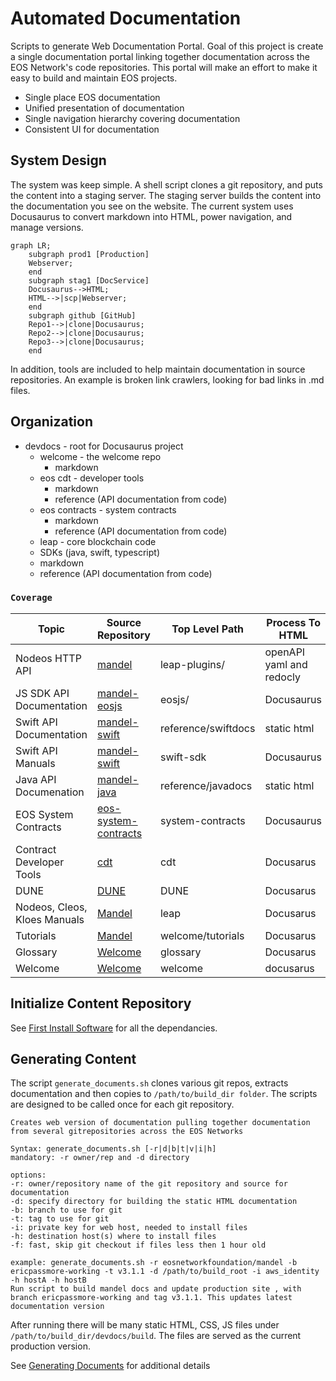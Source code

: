 # Automated Documentation #
Scripts to generate Web Documentation Portal. Goal of this project is create a single documentation portal linking together documentation across the EOS Network's code repositories. This portal will make an effort to make it easy to build and maintain EOS projects.
* Single place EOS documentation
* Unified presentation of documentation
* Single navigation hierarchy covering documentation
* Consistent UI for documentation

## System Design

The system was keep simple. A shell script clones a git repository, and puts the content into a staging server. The staging server builds the content into the documentation you see on the website. The current system uses Docusaurus to convert markdown into HTML, power navigation, and manage versions.

```mermaid
graph LR;
    subgraph prod1 [Production]
    Webserver;
    end
    subgraph stag1 [DocService]
    Docusaurus-->HTML;
    HTML-->|scp|Webserver;
    end
    subgraph github [GitHub]
    Repo1-->|clone|Docusaurus;
    Repo2-->|clone|Docusaurus;
    Repo3-->|clone|Docusaurus;
    end
```

In addition, tools are included to help maintain documentation in source repositories. An example is broken link crawlers, looking for bad links in .md files.

## Organization ##
* devdocs - root for Docusaurus project
   * welcome - the welcome repo
     - markdown
   * eos cdt - developer tools
     - markdown
     - reference (API documentation from code)
   * eos contracts - system contracts
     - markdown
     - reference (API documentation from code)
   * leap - core blockchain code
   * SDKs (java, swift, typescript)
    - markdown
    - reference (API documentation from code)



### `Coverage` ###

|   Topic  |  Source Repository  | Top Level Path | Process To HTML |
|  ------- | ------------------- | -------------- | ------------ |
| Nodeos HTTP API | [mandel](https://github.com/AntelopeIO/leap) | leap-plugins/ | openAPI yaml and redocly |
| JS SDK API Documentation | [mandel-eosjs](https://github.com/eosnetworkfoundation/mandel-eosjs) | eosjs/ | Docusaurus |
| Swift API Documentation | [mandel-swift](https://github.com/eosnetworkfoundation/mandel-swift) | reference/swiftdocs | static html |
| Swift API Manuals | [mandel-swift](https://github.com/eosnetworkfoundation/mandel-swift) | swift-sdk | Docusaurus |
| Java API Documenation | [mandel-java](https://github.com/eosnetworkfoundation/mandel-java) | reference/javadocs | static html |
| EOS System Contracts | [eos-system-contracts](https://github.com/eosnetworkfoundation/eos-system-contracts) | system-contracts | Docusaurus |
| Contract Developer Tools | [cdt](https://github.com/AntelopeIO/cdt) | cdt | Docusarus |
| DUNE | [DUNE](https://github.com/AntelopeIO/DUNE.git) | DUNE | Docusarus |
| Nodeos, Cleos, Kloes Manuals | [Mandel](https://github.com/AntelopeIO/leap) | leap | Docusarus |
| Tutorials | [Mandel](https://github.com/eosnetworkfoundation/welcome.git) | welcome/tutorials | Docusarus |
| Glossary | [Welcome](https://github.com/eosnetworkfoundation/welcome.git) | glossary | Docusarus |
| Welcome | [Welcome](https://github.com/eosnetworkfoundation/welcome.git) | welcome | docusarus |

## Initialize Content Repository ##
See [First Install Software](docs/FirstInstallSoftware.md) for all the dependancies.

## Generating Content ##
The script `generate_documents.sh` clones various git repos, extracts documentation and then copies to `/path/to/build_dir folder`. The scripts are designed to be called once for each git repository.
```
Creates web version of documentation pulling together documentation from several gitrepositories across the EOS Networks

Syntax: generate_documents.sh [-r|d|b|t|v|i|h]
mandatory: -r owner/rep and -d directory

options:
-r: owner/repository name of the git repository and source for documentation
-d: specify directory for building the static HTML documentation
-b: branch to use for git
-t: tag to use for git
-i: private key for web host, needed to install files
-h: destination host(s) where to install files
-f: fast, skip git checkout if files less then 1 hour old

example: generate_documents.sh -r eosnetworkfoundation/mandel -b ericpassmore-working -t v3.1.1 -d /path/to/build_root -i aws_identity -h hostA -h hostB
Run script to build mandel docs and update production site , with branch ericpassmore-working and tag v3.1.1. This updates latest documentation version
```

After running there will be many static HTML, CSS, JS files under `/path/to/build_dir/devdocs/build`. The files are served as the current production version.

See [Generating Documents](docs/GeneratingDocuments.md) for additional details
